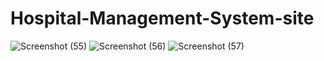 # Hospital-Management-System-site
![Screenshot (55)](https://github.com/user-attachments/assets/6b9c9d3e-859d-4c40-a00c-ec5b1911823b)
![Screenshot (56)](https://github.com/user-attachments/assets/564ceafe-4306-42f2-8ec9-90df4a23b065)
![Screenshot (57)](https://github.com/user-attachments/assets/42e2b0ea-53a2-4b30-b4ac-126e96c8f7ee)
